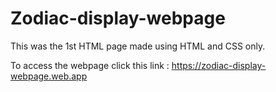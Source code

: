 # Zodiac-display-webpage
This was the 1st HTML page made using HTML and CSS  only. 


To access the webpage click this link : https://zodiac-display-webpage.web.app
